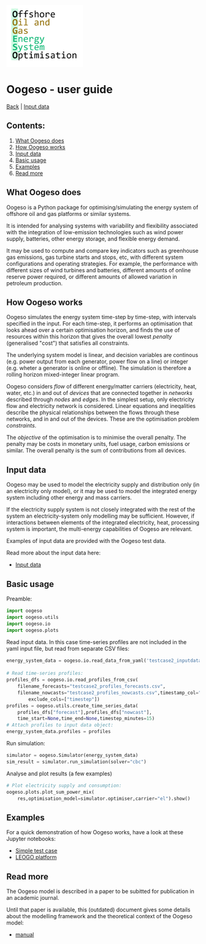 <img src=media/logo_oogeso.png width=200 alt="Oogeso logo">

# Oogeso - user guide 
[Back](../README.md) | [Input data](userguide_inputdata.md)

## Contents:
1. [What Oogeso does](#what-oogeso-does)
4. [How Oogeso works](#how-oogeso-works)
1. [Input data](#input-data)
1. [Basic usage](#basic-usage)
3. [Examples](#examples)
2. [Read more](#read-more)

## What Oogeso does
Oogeso is a Python package for optimising/simulating the energy system of offshore oil and gas platforms or similar systems.

It is intended for analysing systems with variability and flexibility associated with the integration of low-emission technologies such as wind power supply, batteries, other energy storage, and flexible energy demand.

It may be used to compute and compare key indicators such as greenhouse gas emissions, gas turbine starts and stops, etc, with different system configurations and operating strategies. For example, the performance with different sizes of wind turbines and batteries, different amounts of online reserve power required, or different amounts of allowed variation in petroleum production.


## How Oogeso works
Oogeso simulates the energy system time-step by time-step, with intervals specified in the input. For each time-step, it performs an optimisation that looks ahead over a certain optimisation horizon, and finds the use of resources within this horizon that gives the overall lowest *penalty* (generalised "cost") that satisfies all constraints.

The underlying system model is linear, and decision variables are continous (e.g. power output from each generator, power flow on a line) or integer (e.g. wheter a generator is online or offline). 
The simulation is therefore a rolling horizon mixed-integer linear program. 

Oogeso considers *flow* of different energy/matter carriers (electricity, heat, water, etc.) in and out of *devices* that are connected together in *networks* described through *nodes* and *edges*. 
In the simplest setup, only electricity flow and electricity network is considered.
Linear equations and ineqalities describe the physical relationships between the flows through these networks, and in and out of the devices. These are the optimisation problem *constraints*.

The *objective* of the optimisation is to minimise the overall penalty. The penalty may be costs in monetary units, fuel usage, carbon emissions or similar. The overall penalty is the sum of contributions from all devices.


## Input data

Oogeso may be used to model the electricity supply and distribution only (in an electricity only model), or it may be used to model the integrated energy system including other energy and mass carriers.

If the electricity supply system is not closely integrated with the rest of the system an electricity-system only modelling may be sufficient. 
However, if interactions between elements of the integrated electricity, heat, processing system is important, the multi-energy capabilities of Oogeso are relevant.

Examples of input data are provided with the Oogeso test data.

Read more about the input data here:
* [Input data](userguide_inputdata.md)

## Basic usage
Preamble:

```python
import oogeso
import oogeso.utils
import oogeso.io
import oogeso.plots
```

Read input data. In this case time-series profiles are not included in the yaml input file, but read from separate CSV files:

```python
energy_system_data = oogeso.io.read_data_from_yaml('testcase2_inputdata.yaml')

# Read time-series profiles:
profiles_dfs = oogeso.io.read_profiles_from_csv(
    filename_forecasts="testcase2_profiles_forecasts.csv",
    filename_nowcasts="testcase2_profiles_nowcasts.csv",timestamp_col="timestamp",
        exclude_cols=["timestep"])
profiles = oogeso.utils.create_time_series_data(
    profiles_dfs["forecast"],profiles_dfs["nowcast"],
    time_start=None,time_end=None,timestep_minutes=15)
# Attach profiles to input data object:
energy_system_data.profiles = profiles
```

Run simulation:

```python
simulator = oogeso.Simulator(energy_system_data)
sim_result = simulator.run_simulation(solver="cbc")
```

Analyse and plot results (a few examples)

```python
# Plot electricity supply and consumption:
oogeso.plots.plot_sum_power_mix(
    res,optimisation_model=simulator.optimiser,carrier="el").show()
```

## Examples
For a quick demonstration of how Oogeso works, have a look at these
Jupyter notebooks:


* [Simple test case](https://github.com/oogeso/oogeso/blob/master/examples/test%20case2.ipynb)
* [LEOGO platform](https://github.com/oogeso/oogeso/blob/master/examples/leogo_reference_platform.ipynb)


## Read more

The Oogeso model is described in a paper to be subitted for publication in an academic journal.

Until that paper is available, this (outdated) document gives some details
about the modelling framework and the theoretical context of the Oogeso model:
* [manual](oogeso_manual.pdf)
